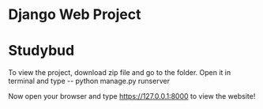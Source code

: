 # Django Web Project

# Studybud
To view the project, download zip file and go to the folder. Open it in terminal and type
-- python manage.py runserver

Now open your browser and type https://127.0.0.1:8000 to view the website!